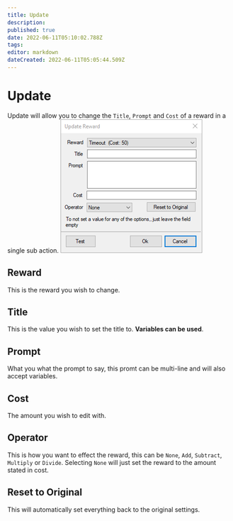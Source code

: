 ```yaml
---
title: Update
description: 
published: true
date: 2022-06-11T05:10:02.788Z
tags: 
editor: markdown
dateCreated: 2022-06-11T05:05:44.509Z
---
```


# Update
Update will allow you to change the `Title`, `Prompt` and `Cost` of a reward in a single sub action.
![update_reward.png](/update_reward.png)
## Reward
This is the reward you wish to change.
## Title 
This is the value you wish to set the title to. **Variables can be used**.
## Prompt
What you what the prompt to say, this promt can be multi-line and will also accept variables.
## Cost
The amount you wish to edit with.

## Operator
This is how you want to effect the reward, this can be `None`, `Add`, `Subtract`, `Multiply` or `Divide`. Selecting `None` will just set the reward to the amount stated in cost.

## Reset to Original

This will automatically set everything back to the original settings.